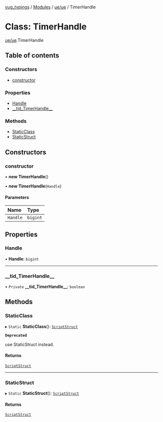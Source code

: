 [yug_typings](../README.md) / [Modules](../modules.md) / [ue/ue](../modules/ue_ue.md) / TimerHandle

# Class: TimerHandle

[ue/ue](../modules/ue_ue.md).TimerHandle

## Table of contents

### Constructors

- [constructor](ue_ue.TimerHandle.md#constructor)

### Properties

- [Handle](ue_ue.TimerHandle.md#handle)
- [\_\_tid\_TimerHandle\_\_](ue_ue.TimerHandle.md#__tid_timerhandle__)

### Methods

- [StaticClass](ue_ue.TimerHandle.md#staticclass)
- [StaticStruct](ue_ue.TimerHandle.md#staticstruct)

## Constructors

### constructor

• **new TimerHandle**()

• **new TimerHandle**(`Handle`)

#### Parameters

| Name | Type |
| :------ | :------ |
| `Handle` | `bigint` |

## Properties

### Handle

• **Handle**: `bigint`

___

### \_\_tid\_TimerHandle\_\_

• `Private` **\_\_tid\_TimerHandle\_\_**: `boolean`

## Methods

### StaticClass

▸ `Static` **StaticClass**(): [`ScriptStruct`](ue_ue.ScriptStruct.md)

**`Deprecated`**

use StaticStruct instead.

#### Returns

[`ScriptStruct`](ue_ue.ScriptStruct.md)

___

### StaticStruct

▸ `Static` **StaticStruct**(): [`ScriptStruct`](ue_ue.ScriptStruct.md)

#### Returns

[`ScriptStruct`](ue_ue.ScriptStruct.md)
